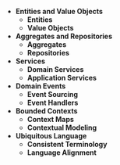 - **Entities and Value Objects**
  - **Entities**
  - **Value Objects**
- **Aggregates and Repositories**
  - **Aggregates**
  - **Repositories**
- **Services**
  - **Domain Services**
  - **Application Services**
- **Domain Events**
  - **Event Sourcing**
  - **Event Handlers**
- **Bounded Contexts**
  - **Context Maps**
  - **Contextual Modeling**
- **Ubiquitous Language**
  - **Consistent Terminology**
  - **Language Alignment**
